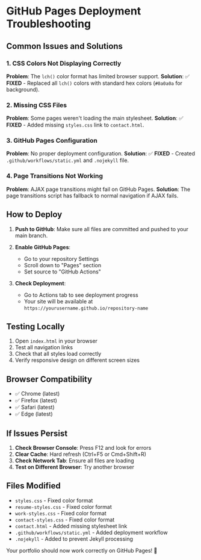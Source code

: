 # GitHub Pages Deployment Troubleshooting

## Common Issues and Solutions

### 1. **CSS Colors Not Displaying Correctly**
**Problem**: The `lch()` color format has limited browser support.
**Solution**: ✅ **FIXED** - Replaced all `lch()` colors with standard hex colors (`#0a0a0a` for background).

### 2. **Missing CSS Files**
**Problem**: Some pages weren't loading the main stylesheet.
**Solution**: ✅ **FIXED** - Added missing `styles.css` link to `contact.html`.

### 3. **GitHub Pages Configuration**
**Problem**: No proper deployment configuration.
**Solution**: ✅ **FIXED** - Created `.github/workflows/static.yml` and `.nojekyll` file.

### 4. **Page Transitions Not Working**
**Problem**: AJAX page transitions might fail on GitHub Pages.
**Solution**: The page transitions script has fallback to normal navigation if AJAX fails.

## How to Deploy

1. **Push to GitHub**: Make sure all files are committed and pushed to your main branch.

2. **Enable GitHub Pages**:
   - Go to your repository Settings
   - Scroll down to "Pages" section
   - Set source to "GitHub Actions"

3. **Check Deployment**:
   - Go to Actions tab to see deployment progress
   - Your site will be available at `https://yourusername.github.io/repository-name`

## Testing Locally

1. Open `index.html` in your browser
2. Test all navigation links
3. Check that all styles load correctly
4. Verify responsive design on different screen sizes

## Browser Compatibility

- ✅ Chrome (latest)
- ✅ Firefox (latest) 
- ✅ Safari (latest)
- ✅ Edge (latest)

## If Issues Persist

1. **Check Browser Console**: Press F12 and look for errors
2. **Clear Cache**: Hard refresh (Ctrl+F5 or Cmd+Shift+R)
3. **Check Network Tab**: Ensure all files are loading
4. **Test on Different Browser**: Try another browser

## Files Modified

- `styles.css` - Fixed color format
- `resume-styles.css` - Fixed color format  
- `work-styles.css` - Fixed color format
- `contact-styles.css` - Fixed color format
- `contact.html` - Added missing stylesheet link
- `.github/workflows/static.yml` - Added deployment workflow
- `.nojekyll` - Added to prevent Jekyll processing

Your portfolio should now work correctly on GitHub Pages! 🚀 